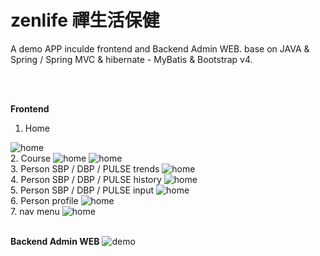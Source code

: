 # zenlife 禪生活保健
A demo APP inculde frontend and Backend Admin WEB. base on JAVA & Spring / Spring MVC & hibernate - MyBatis & Bootstrap v4.

<br/>
<br/>


<b>Frontend</b>
<br/>
1. Home
<img alt="home" src="https://raw.githubusercontent.com/billchen198318/zenlife/master/doc/pic/Screenshot_20171124-204058.jpg">
<br/>
2. Course
<img alt="home" src="https://raw.githubusercontent.com/billchen198318/zenlife/master/doc/pic/Screenshot_20171124-204110.jpg">
<img alt="home" src="https://raw.githubusercontent.com/billchen198318/zenlife/master/doc/pic/Screenshot_20171124-204458.jpg">
<br/>
3. Person SBP / DBP / PULSE trends
<img alt="home" src="https://raw.githubusercontent.com/billchen198318/zenlife/master/doc/pic/Screenshot_20171124-204150.jpg">
<br/>
4. Person SBP / DBP / PULSE history
<img alt="home" src="https://raw.githubusercontent.com/billchen198318/zenlife/master/doc/pic/Screenshot_20171124-205851.jpg">
<br/>
5. Person SBP / DBP / PULSE input 
<img alt="home" src="https://raw.githubusercontent.com/billchen198318/zenlife/master/doc/pic/Screenshot_20171124-205810.jpg">
<br/>
6. Person profile
<img alt="home" src="https://raw.githubusercontent.com/billchen198318/zenlife/master/doc/pic/Screenshot_20171124-204225.jpg">
<br/>
7. nav menu
<img alt="home" src="https://raw.githubusercontent.com/billchen198318/zenlife/master/doc/pic/Screenshot_20171124-204248.jpg">

<br/>
<br/>

<b>Backend Admin WEB</b>
<img alt="demo" src="https://raw.githubusercontent.com/billchen198318/zenlife/master/doc/pic/001.png">
